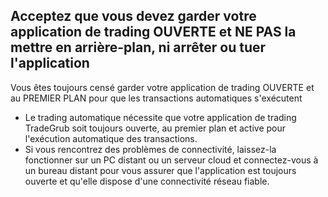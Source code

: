 
## Acceptez que vous devez garder votre application de trading OUVERTE et NE PAS la mettre en arrière-plan, ni arrêter ou tuer l'application

Vous êtes toujours censé garder votre application de trading OUVERTE et au PREMIER PLAN pour que les transactions automatiques s'exécutent
- Le trading automatique nécessite que votre application de trading TradeGrub soit toujours ouverte, au premier plan et active pour l'exécution automatique des transactions.
- Si vous rencontrez des problèmes de connectivité, laissez-la fonctionner sur un PC distant ou un serveur cloud et connectez-vous à un bureau distant pour vous assurer que l'application est toujours ouverte et qu'elle dispose d'une connectivité réseau fiable.
